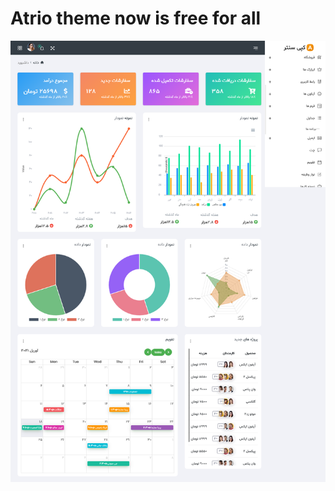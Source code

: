 # Atrio theme now is free for all

![atrio theme](https://github.com/RezaParsian/Atrio/blob/master/shot.png)
